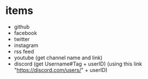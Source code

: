 # items
 - github
 - facebook
 - twitter
 - instagram
 - rss feed
 - youtube (get channel name and link)
 - discord (get Username#Tag + userID) (using this link "https://discord.com/users/" + userID)